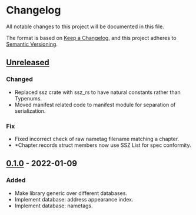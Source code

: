 # Changelog

All notable changes to this project will be documented in this file.

The format is based on [Keep a Changelog](https://keepachangelog.com/en/1.0.0/),
and this project adheres to [Semantic Versioning](https://semver.org/spec/v2.0.0.html).

## [Unreleased]

### Changed

- Replaced ssz crate with ssz_rs to have natural constants rather than Typenums.
- Moved manifest related code to manifest module for separation of serialization.

### Fix

- Fixed incorrect check of raw nametag filename matching a chapter.
- *Chapter.records struct members now use SSZ List for spec conformity.

## [0.1.0] - 2022-01-09

### Added

- Make library generic over different databases.
- Implement database: address appearance index.
- Implement database: nametags.

[unreleased]: https://github.com/perama-v/min-know/compare/v0.1.0...HEAD
[0.1.0]: https://github.com/perama-v/min-know/releases/tag/v0.1.0